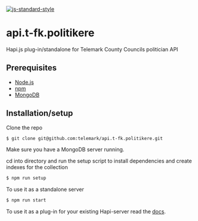 [![js-standard-style](https://img.shields.io/badge/code%20style-standard-brightgreen.svg?style=flat)](https://github.com/feross/standard)
# api.t-fk.politikere
Hapi.js plug-in/standalone for Telemark County Councils politician API

## Prerequisites

- [Node.js](https://nodejs.org)
- [npm](https://www.npmjs.com/)
- [MongoDB](https://www.mongodb.org/)

## Installation/setup

Clone the repo

```sh
$ git clone git@github.com:telemark/api.t-fk.politikere.git
```

Make sure you have a MongoDB server running.

cd into directory and run the setup script to install dependencies and create indexes for the collection

```sh
$ npm run setup
```

To use it as a standalone server

```sh
$ npm run start
```

To use it as a plug-in for your existing Hapi-server read the [docs](http://hapijs.com/tutorials/plugins).